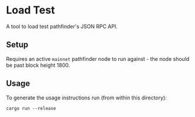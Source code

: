# Load Test

A tool to load test pathfinder's JSON RPC API.

## Setup

Requires an active `mainnet` pathfinder node to run against - the node should be past block height 1800.

## Usage

To generate the usage instructions run (from within this directory):
```
cargo run --release
```